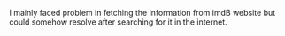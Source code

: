 I mainly faced problem in fetching the information from imdB website but could somehow resolve after searching for it in the internet.
